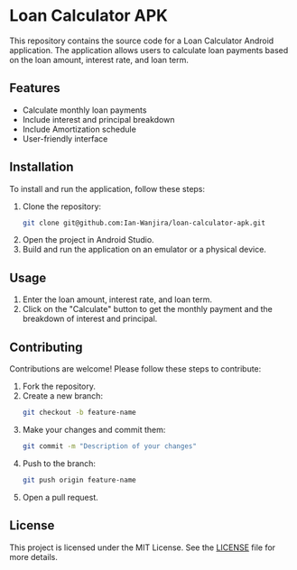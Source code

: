 # Loan Calculator APK

This repository contains the source code for a Loan Calculator Android application. The application allows users to calculate loan payments based on the loan amount, interest rate, and loan term.

## Features

- Calculate monthly loan payments
- Include interest and principal breakdown
- Include Amortization schedule
- User-friendly interface

## Installation

To install and run the application, follow these steps:

1. Clone the repository:
    ```bash
    git clone git@github.com:Ian-Wanjira/loan-calculator-apk.git
    ```
2. Open the project in Android Studio.
3. Build and run the application on an emulator or a physical device.

## Usage

1. Enter the loan amount, interest rate, and loan term.
2. Click on the "Calculate" button to get the monthly payment and the breakdown of interest and principal.

## Contributing

Contributions are welcome! Please follow these steps to contribute:

1. Fork the repository.
2. Create a new branch:
    ```bash
    git checkout -b feature-name
    ```
3. Make your changes and commit them:
    ```bash
    git commit -m "Description of your changes"
    ```
4. Push to the branch:
    ```bash
    git push origin feature-name
    ```
5. Open a pull request.

## License

This project is licensed under the MIT License. See the [LICENSE](LICENSE) file for more details.

